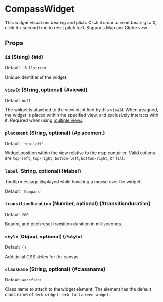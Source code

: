 # CompassWidget

This widget visualizes bearing and pitch. Click it once to reset bearing to 0, click it a second time to reset pitch to 0. Supports Map and Globe view.

## Props

### `id` (String) {#id}

Default: `'fullscreen'`

Unique identifier of the widget.

### `viewId` (String, optional) {#viewid}

Default: `null`

The widget is attached to the view identified by this `viewId`. When assigned, the widget is placed within the specified view, and  exclusively interacts with it. Required when using [multiple views](../../developer-guide/views.md#using-multiple-views).

### `placement` (String, optional) {#placement}

Default: `'top-left'`

Widget position within the view relative to the map container. Valid options are `top-left`, `top-right`, `bottom-left`, `bottom-right`, or `fill`.

### `label` (String, optional) {#label}

Tooltip message displayed while hovering a mouse over the widget.

Default: `'Compass'`

### `transitionDuration` (Number, optional) {#transitionduration}

Default: `200`

Bearing and pitch reset transition duration in milliseconds.

### `style` (Object, optional) {#style}

Default: `{}`

Additional CSS styles for the canvas.

### `className` (String, optional) {#classname}

Default: `undefined`

Class name to attach to the widget element. The element has the default class name of `deck-widget deck-fullscreen-widget`.